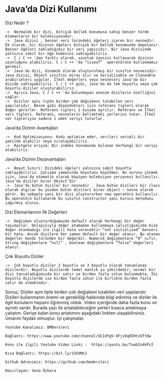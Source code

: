 # Java’da Dizi Kullanımı

Dizi Nedir ?

    ->	Normalde bir dizi, bitişik bellek konumuna sahip benzer türde elemanların bir koleksiyonudur.
    ->	Java dizisi , benzer veri türündeki öğeleri içeren bir nesnedir. Ek olarak, bir dizinin öğeleri bitişik bir bellek konumunda depolanır. Benzer öğeleri sakladığımız bir veri yapısıdır. Bir Java dizisinde yalnızca sabit bir öğe kümesini saklayabiliriz.
    ->	C / C ++ 'dan farklı olarak, uzunluk üyesini kullanarak dizinin uzunluğunu alabiliriz. C / C ++ 'da “sizeof”  operatörünü kullanmamız gerekir.
    ->	Java'da dizi, dinamik olarak oluşturulmuş bir sınıfın nesnesidir. Java dizisi, Object sınıfını miras alır ve Serializable ve Cloneable arabirimleri uygular. İlkel değerleri veya nesneleri Java'da bir dizide saklayabiliriz. C / C ++ gibi, Java'da da tek boyutlu veya çok boyutlu diziler oluşturabiliriz.
    ->	Ayrıca Java, C / C ++ 'da bulunmayan anonim dizilerin özelliğini sağlar.
    ->	Diziler aynı tipte birden çok değişkeni tutabilen veri yapılarıdır. Nesne gibi düşündükleri için referans tipleri olarak değer görürler. Referans tipleri 2 kısıma ayrılır. Referans ve İlkel veri tipleri. Referans, nesnelerin bellekteki yerlerini tutar. İlkel ver tipleriyse sadece 1 adet veriyi tutarlar.

Java’da Dizinin Avantajları

    ->	Kod Optimizasyonu: Kodu optimize eder, verileri verimli bir şekilde alabilir veya sıralayabiliriz.
    ->	Rastgele erişim: Bir indeks konumunda bulunan herhangi bir veriyi alabiliriz.

Java’da Dizinin Dezavantajları

    ->	Boyut Sınırı: Dizideki öğeleri yalnızca sabit boyutta saklayabiliriz. Çalışma zamanında boyutunu büyütmez. Bu sorunu çözmek için, Java'da otomatik olarak büyüyen koleksiyon çerçevesi kullanılır. Java’da diziler birer Object’dir 
    ->	Java’da bütün diziler bir nesnedir . Java bütün dizileri bir class olarak algılar bu yüzden bütün dizileri birer object – nesne olarak görür. Bu sebeple yeni bir dizi oluştururken new operatörü kullanılır. Bu operatörü kullanarak bu sınıfın constructor yani kurucu metodunu çağırmış oluruz.

Dizi Elemanlarının İlk Değerleri

    ->	Değişken oluşturduğumuzda default olarak herhangi bir değer taşımazlar. Dolayısıyla değer atamadan kullanmaya çalıştığımızda bize değer atanmadığı ile ilgili hata verecektir “not initialized” benzeri bir hata. Ancak dizilere her zaman default bir değer atanır. Bu atanan değerler kendi türünden bir değerdir. Numerik değişkenlere “0” sıfır, String değişkenlere “null” , boolean değişkenlere “false” değerleri atanır.

Çok Boyutlu Diziler

    ->	Çok boyutlu diziler 2 boyutlu ve 3 boyutlu olarak tanımlanan dizilerdir. Boyutlu dizilerde temel mantık şu şekildedir; normal bir dizi tanımladığımızda bir satır ve birden fazla sütun bulunmakta. İki boyutlu dizilerde ise birden fazla sütun ile birlikte birden fazla satır da olmaktadır.

Sonuç: Diziler aynı tipte birden çok değişkeni tutabilen veri yapılarıdır. Dizileri kullanmanın önemi ve gerekliliği hakkında bilgi edinmiş ve diziler ile ilgili konuların hepsini öğrenmiş olduk. Video içeriğinde daha fazla konu ve ayrıntı vardır. Burada yazı ile anlatabileceğim yerleri kısaca anlatmaya çalıştım. Geriye kalan konu anlatımını aşağıdaki linkten ulaşabilirsiniz. Umarım faydalı olmuştur. İyi çalışmalar.


    Youtube Kanalımız: BMDersleri

    Bağlantı: https://www.youtube.com/channel/UCIdYgV-XFjv9q0IHtzUTtQw

    Konu ile ilgili Youtube Video Linki :  https://youtu.be/Tuwb2n4kPsI

    Kısa Bağlantı: https://bit.ly/32k9MnJ

    Github Adresimiz: https://github.com/bmdersleri

    Hazırlayan: Sena Özkara
